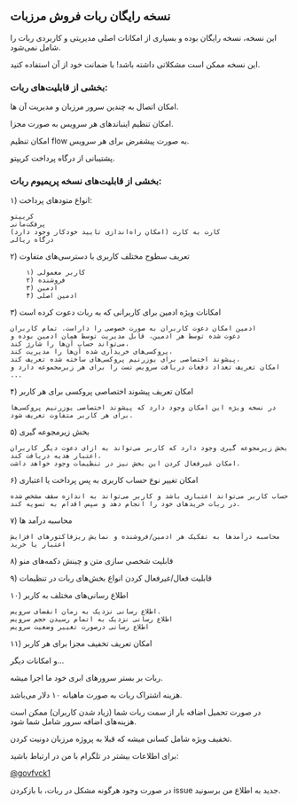 ## نسخه رایگان ربات فروش مرزبات

این نسخه، نسخه رایگان بوده و بسیاری از امکانات اصلی مدیریتی و کاربردی ربات را شامل نمی‌شود.

این نسخه ممکن است مشکلاتی داشته باشد! با ضمانت خود از آن استفاده کنید.

### بخشی از قابلیت‌های ربات:

امکان اتصال به چندین سرور مرزبان و مدیریت آن ها.

امکان تنظیم اینباند‌های هر سرویس به صورت مجزا.

امکان تنظیم flow به صورت پیشفرض برای هر سرویس.

پشتیبانی از درگاه پرداخت کریپتو.


### بخشی از قابلیت‌های نسخه پریمیوم ربات:

۱) انواع متود‌های پرداخت:  

    کریپتو  
    پرفکت‌مانی  
    کارت به کارت (امکان راه‌اندازی تایید خودکار وجود دارد)   
    درگاه ریالی  

۲) تعریف سطوح مختلف کاربری با دسترسی‌های متفاوت  

        ۱) کاربر معمولی  
        ۲) فروشنده  
        ۳) ادمین  
        ۴) ادمین اصلی  

۳) امکانات ویژه ادمین برای کاربرانی که به ربات دعوت کرده است

    ادمین امکان دعوت کاربران به صورت خصوصی را داراست. تمام کاربران 
    دعوت شده توسط هر ادمین، قابل مدیریت توسط همان ادمین بوده و 
    می‌تواند حساب آن‌ها را شارژ کند، 
    پروکسی‌های خریداری شده آن‌ها را مدیریت کند، 
    پیشوند اختصاصی برای یوزرنیم پروکسی‌های ساخته شده تعریف کند،
    امکان تعریف تعداد دفعات دریافت سرویس تست را برای هر زیرمجموعه دارد و ...

۴) امکان تعریف پیشوند اختصاصی پروکسی برای هر کاربر

    در نسخه ویژه این امکان وجود دارد که پیشوند اختصاصی یوزرنیم پروکسی‌ها 
    برای هر کاربر متفاوت تعریف شود.

۵) بخش زیرمجوعه گیری

    بخش زیرمجوعه گیری وجود دارد که کاربر می‌تواند به ازای دعوت دیگر کاربران 
    اعتبار هدیه دریافت کند.
    امکان غیرفعال کردن این بخش نیز در تنظیمات وجود خواهد داشت.

۶) امکان تغییر نوع حساب کاربری به پس پرداخت یا اعتباری

    حساب کاربر می‌تواند اعتباری باشد و کاربر می‌تواند به اندازه سقف مشخص شده
    در ربات خریدهای خود را انجام دهد و سپس اقدام به تسویه کند.

۷) محاسبه درآمد ها

    محاسبه درآمدها به تفکیک هر ادمین/فروشنده و نمایش ریزفاکتورهای افزایش اعتبار یا خرید

۸) قابلیت شخصی سازی متن و چینش دکمه‌های منو

۹) قابلیت فعال/غیرفعال کردن انواع بخش‌های ربات در تنظیمات

۱۰) اطلاع رسانی‌های مختلف به کاربر

    اطلاع رسانی نزدیک به زمان انقضای سرویس.
    اطلاع رسانی نزدیک به اتمام رسیدن حجم سرویس
    اطلاع رسانی درصورت تغییر وضعیت سرویس

۱۱) امکان تعریف تخفیف مجزا برای هر کاربر

و امکانات دیگر...

ربات بر بستر سرور‌های ابری خود ما اجرا میشه.

هزینه اشتراک ربات به صورت ماهیانه ۱۰ دلار می‌باشد.

در صورت تحمیل اضافه بار از سمت ربات شما (زیاد شدن کاربران) ممکن است هزینه‌های اضافه سرور شامل شما شود.


تخفیف ویژه شامل کسانی میشه که قبلا به پروژه مرزبان دونیت کردن.

برای اطلاعات بیشتر در تلگرام با من در ارتباط باشید:

[@govfvck1](https://t.me/govfvck1)

در صورت وجود هرگونه مشکل در ربات، با بازکردن issue جدید به اطلاع من برسونید.